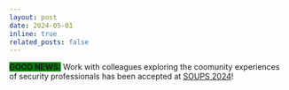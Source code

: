 ```yaml
---
layout: post
date: 2024-05-01
inline: true
related_posts: false
---
```


<b style = "background-color:green;"> GOOD NEWS:</b> Work with colleagues exploring the coomunity experiences of security professionals has been accepted at <a href="https://www.usenix.org/conference/soups2024">SOUPS 2024</a>!